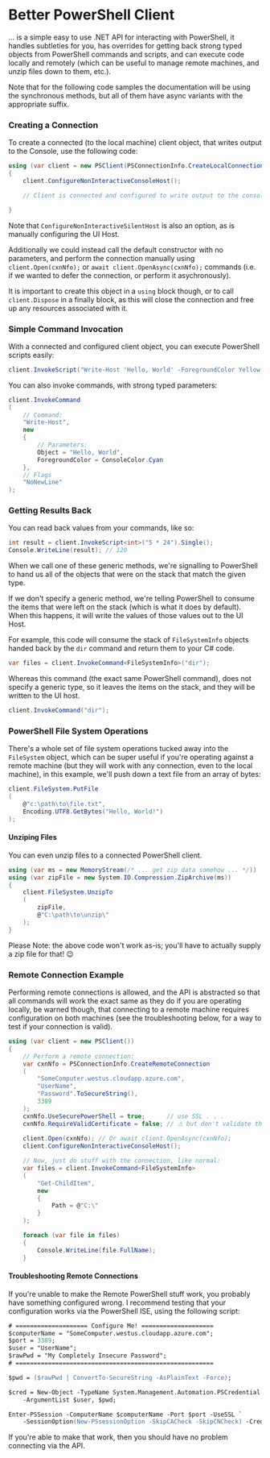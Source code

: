 ﻿# Better PowerShell Client
... is a simple easy to use .NET API for interacting with PowerShell, it handles subtleties for you, has overrides for getting back strong typed objects from PowerShell commands and scripts, and can execute code locally and remotely (which can be useful to manage remote machines, and unzip files down to them, etc.).

Note that for the following code samples the documentation will be using the synchronous methods, but all of them have async variants with the appropriate suffix.

### Creating a Connection

To create a connected (to the local machine) client object, that writes output to the Console, use the following code:

```csharp
using (var client = new PSClient(PSConnectionInfo.CreateLocalConnection()))
{
    client.ConfigureNonInteractiveConsoleHost();    

    // Client is connected and configured to write output to the console.

}
```

Note that `ConfigureNonInteractiveSilentHost` is also an option, as is manually configuring the UI Host.

Additionally we could instead call the default constructor with no parameters, and perform the connection manually using `client.Open(cxnNfo);` or `await client.OpenAsync(cxnNfo);` commands (i.e. if we wanted to defer the connection, or perform it asychronously).

It is important to create this object in a `using` block though, or to call `client.Dispose` in a finally block, as this will close the connection and free up any resources associated with it.

### Simple Command Invocation

With a connected and configured client object, you can execute PowerShell scripts easily:
```csharp
client.InvokeScript("Write-Host 'Hello, World' -ForegroundColor Yellow -NoNewLine");
```

You can also invoke commands, with strong typed parameters:
```csharp
client.InvokeCommand
(
    // Command:
    "Write-Host",
    new
    {
        // Parameters:
        Object = "Hello, World",
        ForegroundColor = ConsoleColor.Cyan
    },
    // Flags
    "NoNewLine"
);
```

### Getting Results Back

You can read back values from your commands, like so:
```csharp
int result = client.InvokeScript<int>("5 * 24").Single();
Console.WriteLine(result); // 120
```

When we call one of these generic methods, we're signalling to PowerShell to hand us all of the objects that were on the stack that match the given type.

If we don't specify a generic method, we're telling PowerShell to consume the items that were left on the stack (which is what it does by default).  When this happens, it will write the values of those values out to the UI Host.

For example, this code will consume the stack of `FileSystemInfo` objects handed back by the `dir` command and return them to your C# code.
```csharp
var files = client.InvokeCommand<FileSystemInfo>("dir");
```

Whereas this command (the exact same PowerShell command), does not specify a generic type, so it leaves the items on the stack, and they will be written to the UI host.
```csharp
client.InvokeCommand("dir");
```

### PowerShell File System Operations

There's a whole set of file system operations tucked away into the `FileSystem` object, which can be super useful if you're operating against a remote machine (but they will work with any connection, even to the local machine), in this example, we'll push down a text file from an array of bytes:
```csharp
client.FileSystem.PutFile
(
    @"c:\path\to\file.txt", 
    Encoding.UTF8.GetBytes("Hello, World!")
);
```

#### Unziping Files
You can even unzip files to a connected PowerShell client.

```csharp
using (var ms = new MemoryStream(/* ... get zip data somehow ... */))
using (var zipFile = new System.IO.Compression.ZipArchive(ms))
{
    client.FileSystem.UnzipTo
    (
        zipFile, 
        @"C:\path\to\unzip\"
    );
}
```

Please Note: the above code won't work as-is; you'll have to actually supply a zip file for that! 😉

### Remote Connection Example
Performing remote connections is allowed, and the API is abstracted so that all commands will work the exact same as they do if you are operating locally, be warned though, that connecting to a remote machine requires configuration on both machines (see the troubleshooting below, for a way to test if your connection is valid).

```csharp
using (var client = new PSClient())
{
    // Perform a remote connection:
    var cxnNfo = PSConnectionInfo.CreateRemoteConnection
    (
        "SomeComputer.westus.cloudapp.azure.com",
        "UserName",
        "Password".ToSecureString(),
        3389
    );
    cxnNfo.UseSecurePowerShell = true;      // use SSL . . .
    cxnNfo.RequireValidCertificate = false; // ⚠ but don't validate the cert! ⚠
    
    client.Open(cxnNfo); // Or await client.OpenAsync(cxnNfo);
    client.ConfigureNonInteractiveConsoleHost();

    // Now, just do stuff with the connection, like normal:
    var files = client.InvokeCommand<FileSystemInfo>
    (
        "Get-ChildItem",
        new
        {
            Path = @"C:\"
        }
    );

    foreach (var file in files)
    {
        Console.WriteLine(file.FullName);
    }
```

#### Troubleshooting Remote Connections

If you're unable to make the Remote PowerShell stuff work, you probably have something configured wrong.  I recommend testing that your configuration works via the PowerShell ISE, using the following script:
```ps
# ==================== Configure Me! ====================
$computerName = "SomeComputer.westus.cloudapp.azure.com";
$port = 3389;
$user = "UserName";
$rawPwd = "My Completely Insecure Password";
# =======================================================

$pwd = ($rawPwd | ConvertTo-SecureString -AsPlainText -Force);

$cred = New-Object -TypeName System.Management.Automation.PSCredential `
    -ArgumentList $user, $pwd;

Enter-PSSession -ComputerName $computerName -Port $port -UseSSL `
    -SessionOption(New-PSsessionOption -SkipCACheck -SkipCNCheck) -Credential $cred;

```

If you're able to make that work, then you should have no problem connecting via the API.